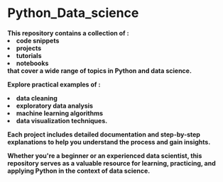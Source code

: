 # Python_Data_science
<h4>
  This repository contains a collection of :
    <li>code snippets</li> 
    <li>projects</li>
    <li>tutorials</li>
    <li>notebooks</li>
  that cover a wide range of topics in Python and data science. 

 Explore practical examples of :
 <li>data cleaning </li>
 <li> exploratory data analysis </li>
 <li>machine learning algorithms </li>
 <li>data visualization techniques. </li>

Each project includes detailed documentation and step-by-step explanations to help you understand the process and gain insights. 

Whether you're a beginner or an experienced data scientist, this repository serves as a valuable resource for learning, practicing, and applying Python in the context of data science. </h4>
